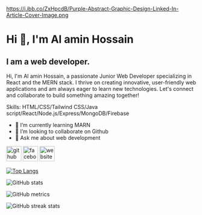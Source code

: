 https://i.ibb.co/ZxHpcdB/Purple-Abstract-Graphic-Design-Linked-In-Article-Cover-Image.png
# Hi 👋, I'm Al amin Hossain
## I am a web developer.


Hi, I'm Al amin Hossain, a passionate Junior Web Developer specializing in React and the MERN stack. I thrive on creating innovative, user-friendly web applications and am always eager to learn new technologies. Let's connect and collaborate to build something amazing together!

Skills: HTML/CSS/Tailwind CSS/Java script/React/Node.js/Express/MongoDB/Firebase

- 🌱 I’m currently learning MARN 
- 👯 I’m looking to collaborate on Github 
- 💬 Ask me about web development 


[<img src='https://cdn.jsdelivr.net/npm/simple-icons@3.0.1/icons/github.svg' alt='github' height='40'>](https://github.com/Alamin573190)  [<img src='https://cdn.jsdelivr.net/npm/simple-icons@3.0.1/icons/facebook.svg' alt='facebook' height='40'>](https://www.facebook.com/https://www.facebook.com/profile.php?id=100052719871178)  [<img src='https://cdn.jsdelivr.net/npm/simple-icons@3.0.1/icons/icloud.svg' alt='website' height='40'>](https://assaignment-ten-4a605.web.app/)  

[![Top Langs](https://github-readme-stats.vercel.app/api/top-langs/?username=Alamin573190)](https://github.com/anuraghazra/github-readme-stats)

![GitHub stats](https://github-readme-stats.vercel.app/api?username=Alamin573190&show_icons=true&count_private=true)  

![GitHub metrics](https://metrics.lecoq.io/Alamin573190)  

![GitHub streak stats](https://streak-stats.demolab.com/?user=Alamin573190)  

